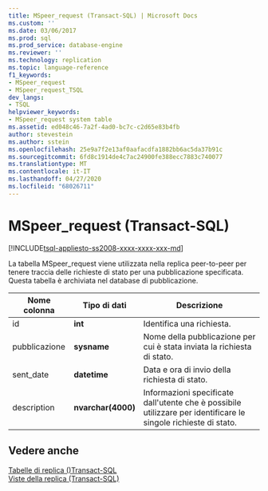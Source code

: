 ```yaml
---
title: MSpeer_request (Transact-SQL) | Microsoft Docs
ms.custom: ''
ms.date: 03/06/2017
ms.prod: sql
ms.prod_service: database-engine
ms.reviewer: ''
ms.technology: replication
ms.topic: language-reference
f1_keywords:
- MSpeer_request
- MSpeer_request_TSQL
dev_langs:
- TSQL
helpviewer_keywords:
- MSpeer_request system table
ms.assetid: ed048c46-7a2f-4ad0-bc7c-c2d65e83b4fb
author: stevestein
ms.author: sstein
ms.openlocfilehash: 25e9a7f2e13af0aafacdfa1882bb6ac5da37b91c
ms.sourcegitcommit: 6fd8c1914de4c7ac24900fe388ecc7883c740077
ms.translationtype: MT
ms.contentlocale: it-IT
ms.lasthandoff: 04/27/2020
ms.locfileid: "68026711"
---
```

# <a name="mspeer_request-transact-sql"></a>MSpeer_request (Transact-SQL)
[!INCLUDE[tsql-appliesto-ss2008-xxxx-xxxx-xxx-md](../../includes/tsql-appliesto-ss2008-xxxx-xxxx-xxx-md.md)]

  La tabella MSpeer_request viene utilizzata nella replica peer-to-peer per tenere traccia delle richieste di stato per una pubblicazione specificata. Questa tabella è archiviata nel database di pubblicazione.  
  
|Nome colonna|Tipo di dati|Descrizione|  
|-----------------|---------------|-----------------|  
|id|**int**|Identifica una richiesta.|  
|pubblicazione|**sysname**|Nome della pubblicazione per cui è stata inviata la richiesta di stato.|  
|sent_date|**datetime**|Data e ora di invio della richiesta di stato.|  
|description|**nvarchar(4000)**|Informazioni specificate dall'utente che è possibile utilizzare per identificare le singole richieste di stato.|  
  
## <a name="see-also"></a>Vedere anche  
 [Tabelle di replica &#40;&#41;Transact-SQL](../../relational-databases/system-tables/replication-tables-transact-sql.md)   
 [Viste della replica &#40;Transact-SQL&#41;](../../relational-databases/system-views/replication-views-transact-sql.md)  
  
  
